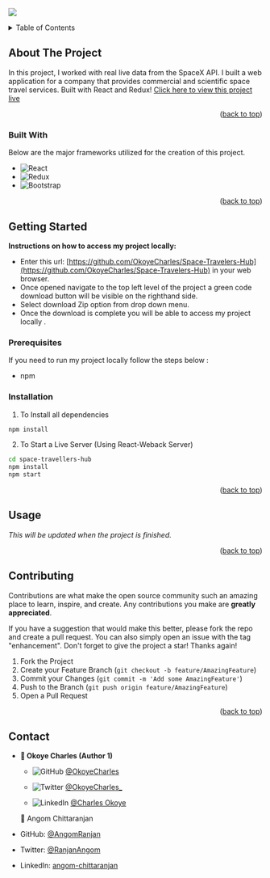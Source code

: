 <div id="top"></div>

[![](https://img.shields.io/badge/Micronaut-AngomCharlie-blue)](https://github.com/OkoyeCharles/Space-Travelers-Hub)

<!-- TABLE OF CONTENTS -->
<details>
  <summary>Table of Contents</summary>
  <ol>
    <li>
      <a href="#about-the-project">About The Project</a>
      <ul>
        <li><a href="#built-with">Built With</a></li>
      </ul>
    </li>
    <li>
      <a href="#getting-started">Getting Started</a>
      <ul>
        <li><a href="#prerequisites">Prerequisites</a></li>
        <li><a href="#installation">Installation</a></li>
      </ul>
    </li>
    <li><a href="#usage">Usage</a></li>
    <li><a href="#contributing">Contributing</a></li>
    <li><a href="#contact">Contact</a></li>
  </ol>
</details>



<!-- ABOUT THE PROJECT -->
## About The Project

In this project, I worked with real live data from the SpaceX API. I built a web application for a company that provides commercial and scientific space travel services. Built with React and Redux!
[Click here to view this project live](https://charles-space-travelers.netlify.app/)

<p align="right">(<a href="#top">back to top</a>)</p>

### Built With

Below are the major frameworks utilized for the creation of this project.

* ![React](https://img.shields.io/badge/react-%2320232a.svg?style=for-the-badge&logo=react&logoColor=%2361DAFB)
* ![Redux](https://img.shields.io/badge/redux-%23593d88.svg?style=for-the-badge&logo=redux&logoColor=white)
* ![Bootstrap](https://img.shields.io/badge/bootstrap-%23563D7C.svg?style=for-the-badge&logo=bootstrap&logoColor=white)

<p align="right">(<a href="#top">back to top</a>)</p>



<!-- GETTING STARTED -->
## Getting Started

**Instructions on how to access my project locally:** 
- Enter this url: [https://github.com/OkoyeCharles/Space-Travelers-Hub](https://github.com/OkoyeCharles/Space-Travelers-Hub) in your web browser.
- Once opened navigate to the top left level of the project a green code download button will be visible on the righthand side.
- Select download Zip option from drop down menu.
- Once the download is complete you will be able to access my project locally . 

### Prerequisites

If you need to run my project locally follow the steps below :
* npm


### Installation

1. To Install all dependencies
```sh
npm install
```
2. To Start a Live Server (Using React-Weback Server)
```sh
cd space-travellers-hub
npm install
npm start
```

<p align="right">(<a href="#top">back to top</a>)</p>



<!-- USAGE EXAMPLES -->
## Usage

_This will be updated when the project is finished._

<p align="right">(<a href="#top">back to top</a>)</p>


<!-- CONTRIBUTING -->
## Contributing

Contributions are what make the open source community such an amazing place to learn, inspire, and create. Any contributions you make are **greatly appreciated**.

If you have a suggestion that would make this better, please fork the repo and create a pull request. You can also simply open an issue with the tag "enhancement".
Don't forget to give the project a star! Thanks again!

1. Fork the Project
2. Create your Feature Branch (`git checkout -b feature/AmazingFeature`)
3. Commit your Changes (`git commit -m 'Add some AmazingFeature'`)
4. Push to the Branch (`git push origin feature/AmazingFeature`)
5. Open a Pull Request

<p align="right">(<a href="#top">back to top</a>)</p>



<!-- CONTACT -->
## Contact

- **👤 Okoye Charles (Author 1)**

    - ![GitHub](https://img.shields.io/badge/github-%23121011.svg?style=for-the-badge&logo=github&logoColor=white) [@OkoyeCharles](https://github.com/okoyecharles)

    - ![Twitter](https://img.shields.io/badge/Twitter-%231DA1F2.svg?style=for-the-badge&logo=Twitter&logoColor=white) [@OkoyeCharles_](https://twitter.com/okoyecharles_)
    - ![LinkedIn](https://img.shields.io/badge/linkedin-%230077B5.svg?style=for-the-badge&logo=linkedin&logoColor=white) [@Charles Okoye](https://www.linkedin.com/in/charles-okoye-633374236/)

    👤 Angom Chittaranjan

- GitHub: [@AngomRanjan](https://github.com/AngomRanjan)
- Twitter: [@RanjanAngom](https://twitter.com/RanjanAngom)
- LinkedIn: [angom-chittaranjan](https://linkedin.com/in/angom-chittaranjan)
